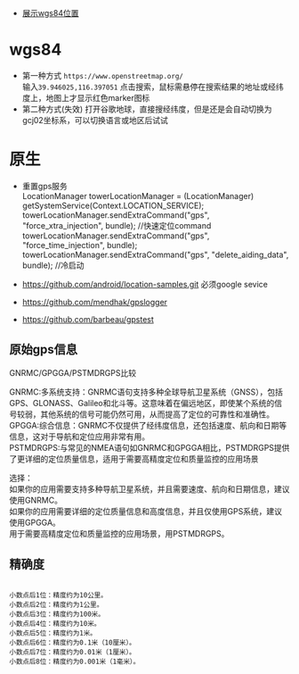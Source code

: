 - [展示wgs84位置](#wgs84)

# wgs84
- 第一种方式
`https://www.openstreetmap.org/`  
输入`39.946025,116.397051` 点击搜索，鼠标需悬停在搜索结果的地址或经纬度上，地图上才显示红色marker图标
- 第二种方式(失效)
打开谷歌地球，直接搜经纬度，但是还是会自动切换为gcj02坐标系，可以切换语言或地区后试试

# 原生
- 重置gps服务  
LocationManager towerLocationManager = (LocationManager) getSystemService(Context.LOCATION_SERVICE);
towerLocationManager.sendExtraCommand("gps", "force_xtra_injection", bundle); //快速定位command
towerLocationManager.sendExtraCommand("gps", "force_time_injection", bundle);
towerLocationManager.sendExtraCommand("gps", "delete_aiding_data", bundle); //冷启动


- https://github.com/android/location-samples.git 必须google sevice
- https://github.com/mendhak/gpslogger 
- https://github.com/barbeau/gpstest
 
 ## 原始gps信息
 GNRMC/GPGGA/PSTMDRGPS比较  

GNRMC:多系统支持：GNRMC语句支持多种全球导航卫星系统（GNSS），包括GPS、GLONASS、Galileo和北斗等。这意味着在偏远地区，即使某个系统的信号较弱，其他系统的信号可能仍然可用，从而提高了定位的可靠性和准确性。  
GPGGA:综合信息：GNRMC不仅提供了经纬度信息，还包括速度、航向和日期等信息，这对于导航和定位应用非常有用。  
PSTMDRGPS:与常见的NMEA语句如GNRMC和GPGGA相比，PSTMDRGPS提供了更详细的定位质量信息，适用于需要高精度定位和质量监控的应用场景  

选择：  
如果你的应用需要支持多种导航卫星系统，并且需要速度、航向和日期信息，建议使用GNRMC。  
如果你的应用需要详细的定位质量信息和高度信息，并且仅使用GPS系统，建议使用GPGGA。  
用于需要高精度定位和质量监控的应用场景，用PSTMDRGPS。  

## 精确度
```

小数点后1位：精度约为10公里。
小数点后2位：精度约为1公里。
小数点后3位：精度约为100米。
小数点后4位：精度约为10米。
小数点后5位：精度约为1米。
小数点后6位：精度约为0.1米（10厘米）。
小数点后7位：精度约为0.01米（1厘米）。
小数点后8位：精度约为0.001米（1毫米）。
```